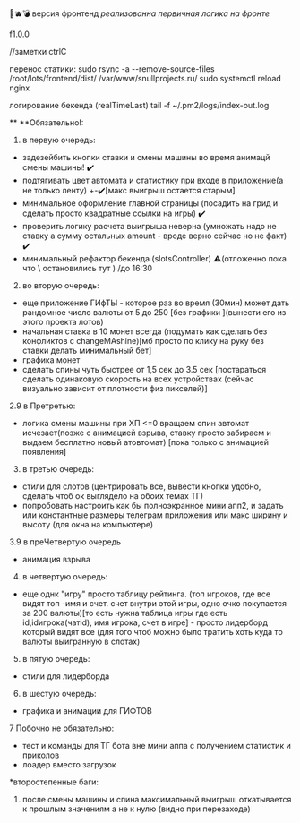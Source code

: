 🐔🫐💣
версия фронтенд
_реализованна первичная логика на фронте_

f1.0.0

//заметки ctrlC

перенос статики:
sudo rsync -a --remove-source-files /root/lots/frontend/dist/ /var/www/snullprojects.ru/
sudo systemctl reload nginx

логирование бекенда (realTimeLast)
tail -f ~/.pm2/logs/index-out.log

\*\*
\*\*Обязательно!:

1.  в первую очередь:

- задезейбить кнопки ставки и смены машины во время анимацй смены машины! ✔️
- подтягивать цвет автомата и статистику при входе в приложение(а не только ленту) +-✔️[макс выигрыш остается старым]
- минимальное оформление главной страницы (посадить на грид и сделать просто квадратные ссылки на игры) ✔️
- проверить логику расчета выигрыша неверна (умножать надо не ставку а сумму остальных amount - вроде верно сейчас но не факт) ✔️
- минимальный рефактор бекенда (slotsController) ⚠️(отложенно пока что \ остановились тут )
/до 16:30

2.  во вторую очередь:

- еще приложение ГИфТЫ - которое раз во время (30мин) может дать рандомное число валюты от 5 до 250 [без графики ](вынести его из этого проекта лотов)
- начальная ставка в 10 монет всегда (подумать как сделать без конфликтов с changeMAshine)[мб просто по клику на руку без ставки делать минимальный бет]
- графика монет
- сделать спины чуть быстрее от 1,5 сек до 3.5 сек [постараться сделать одинаковую скорость на всех устройствах (сейчас визуально зависит от плотности физ пикселей)]

2.9 в Претретью:
- логика смены машины при ХП <=0  вращаем спин автомат исчезает(позже с анимацией взрыва, ставку просто забираем и выдаем бесплатно новый атовтомат) [пока только с анимацией появления]

3. в третью очередь:
- стили для слотов (центрировать все, вывести кнопки удобно, сделать чтоб ок выглядело на обоих темах ТГ)
- попробовать настроить как бы полноэкранное мини апп2, и задать или константные размеры телеграм приложения или макс ширину и высоту (для окна на компьютере)

3.9 в преЧетвертую очередь
- анимация взрыва

4. в четвертую очередь:
- еще однк "игру" просто таблицу рейтинга. (топ игроков, где все видят топ -имя и счет. счет внутри этой игры, одно очко покупается за 200 валюты)[то есть нужна таблица игры где есть id,idигрока(чатid), имя игрока, счет в игре] - просто лидерборд который видят все (для того чтоб можно было тратить хоть куда то валюты выигранную в слотах)

5. в пятую очередь:
- стили для лидерборда

6. в шестую очередь:
- графика и анимации для ГИФТОВ

7 Побочно не обязательно:
- тест и команды для ТГ бота вне мини аппа с получением статистик и приколов
- лоадер вместо загрузок


*второстепенные баги:
1) после смены машины и спина максимальный выигрыш откатывается к прошлым значениям а не к нулю (видно при перезаходе)